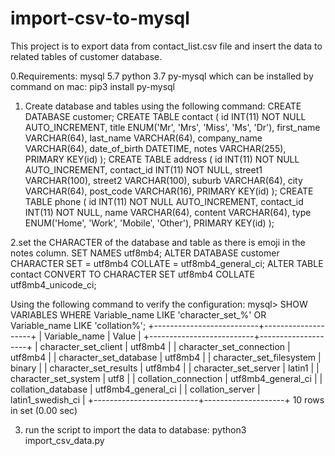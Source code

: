 # import-csv-to-mysql
This project is to export data from contact_list.csv file 
and insert the data to related tables of customer database.

0.Requirements:
 mysql 5.7
 python 3.7
 py-mysql which can be installed by command on mac: 
 pip3 install py-mysql

1. Create database and tables using the following command:
CREATE DATABASE customer;
CREATE TABLE contact (
id INT(11) NOT NULL AUTO_INCREMENT, title ENUM('Mr', 'Mrs', 'Miss', 'Ms', 'Dr'), first_name VARCHAR(64),
last_name VARCHAR(64),
company_name VARCHAR(64), date_of_birth DATETIME,
notes VARCHAR(255),
PRIMARY KEY(id)
);
CREATE TABLE address (
id INT(11) NOT NULL AUTO_INCREMENT, contact_id INT(11) NOT NULL,
street1 VARCHAR(100),
street2 VARCHAR(100),
suburb VARCHAR(64),
city VARCHAR(64),
post_code VARCHAR(16),
PRIMARY KEY(id)
);
CREATE TABLE phone (
id INT(11) NOT NULL AUTO_INCREMENT, contact_id INT(11) NOT NULL,
name VARCHAR(64),
content VARCHAR(64),
type ENUM('Home', 'Work', 'Mobile', 'Other'), PRIMARY KEY(id)
);

2.set the CHARACTER of the database and table as there is emoji in the notes column.
SET NAMES utf8mb4;
ALTER DATABASE customer CHARACTER SET = utf8mb4 COLLATE = utf8mb4_general_ci;
ALTER TABLE contact  CONVERT TO CHARACTER SET utf8mb4 COLLATE utf8mb4_unicode_ci;

Using the following command to verify the configuration:
mysql> SHOW VARIABLES WHERE Variable_name LIKE 'character\_set\_%' OR Variable_name LIKE 'collation%';
+--------------------------+--------------------+
| Variable_name            | Value              |
+--------------------------+--------------------+
| character_set_client     | utf8mb4            |
| character_set_connection | utf8mb4            |
| character_set_database   | utf8mb4            |
| character_set_filesystem | binary             |
| character_set_results    | utf8mb4            |
| character_set_server     | latin1             |
| character_set_system     | utf8               |
| collation_connection     | utf8mb4_general_ci |
| collation_database       | utf8mb4_general_ci |
| collation_server         | latin1_swedish_ci  |
+--------------------------+--------------------+
10 rows in set (0.00 sec)

3. run the script to import the data to database:
   python3 import_csv_data.py
